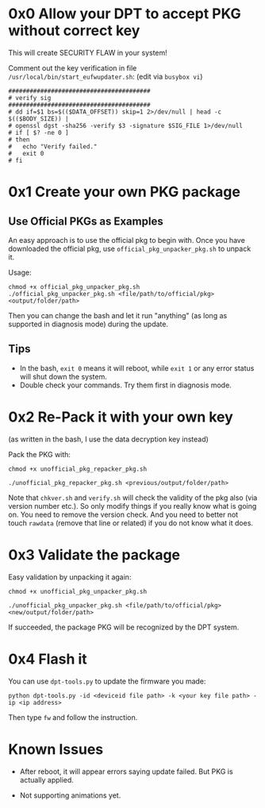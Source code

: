 # 0x0 Allow your DPT to accept PKG without correct key

This will create SECURITY FLAW in your system!

Comment out the key verification in file `/usr/local/bin/start_eufwupdater.sh`: (edit via `busybox vi`)
```
########################################
# verify sig
########################################
# dd if=$1 bs=$(($DATA_OFFSET)) skip=1 2>/dev/null | head -c $(($BODY_SIZE)) |
# openssl dgst -sha256 -verify $3 -signature $SIG_FILE 1>/dev/null
# if [ $? -ne 0 ]
# then
#   echo "Verify failed."
#   exit 0
# fi
```

# 0x1 Create your own PKG package

## Use Official PKGs as Examples

An easy approach is to use the official pkg to begin with. Once you have downloaded the official pkg, use `official_pkg_unpacker_pkg.sh` to unpack it.

Usage:
```
chmod +x official_pkg_unpacker_pkg.sh
./official_pkg_unpacker_pkg.sh <file/path/to/official/pkg> <output/folder/path>
```

Then you can change the bash and let it run "anything" (as long as supported in diagnosis mode) during the update.

## Tips

* In the bash, `exit 0` means it will reboot, while `exit 1` or any error status will shut down the system.
* Double check your commands. Try them first in diagnosis mode.

# 0x2 Re-Pack it with your own key

(as written in the bash, I use the data decryption key instead)

Pack the PKG with:
```
chmod +x unofficial_pkg_repacker_pkg.sh

./unofficial_pkg_repacker_pkg.sh <previous/output/folder/path>
```

Note that `chkver.sh` and `verify.sh` will check the validity of the pkg also (via version number etc.). So only modify things if you really know what is going on. You need to remove the version check. And you need to better not touch `rawdata` (remove that line or related) if you do not know what it does. 

# 0x3 Validate the package


Easy validation by unpacking it again:
```
chmod +x unofficial_pkg_unpacker_pkg.sh

./unofficial_pkg_unpacker_pkg.sh <file/path/to/official/pkg> <new/output/folder/path>
```

If succeeded, the package PKG will be recognized by the DPT system.


# 0x4 Flash it

You can use `dpt-tools.py` to update the firmware you made:

```
python dpt-tools.py -id <deviceid file path> -k <your key file path> -ip <ip address>
```
Then type `fw` and follow the instruction.


# Known Issues

* After reboot, it will appear errors saying update failed. But PKG is actually applied.

* Not supporting animations yet.
